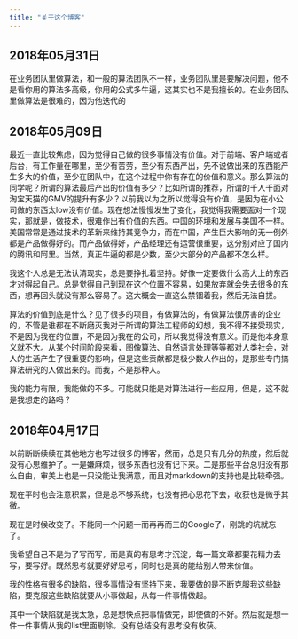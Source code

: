 ```yaml
---
title: "关于这个博客"
---
```


## 2018年05月31日
在业务团队里做算法，和一般的算法团队不一样，业务团队里是要解决问题，他不是看你用的算法多高级，你用的公式多牛逼，这其实也不是我擅长的。在业务团队里做算法是很难的，因为他迭代的


## 2018年05月09日

最近一直比较焦虑，因为觉得自己做的很多事情没有价值。对于前端、客户端或者后台，有工作量在哪里，至少有苦劳，至少有东西产出，先不说做出来的东西能产生多大的价值，至少在团队中，在这个过程中你有存在的价值和意义。那么算法的同学呢？所谓的算法最后产出的价值有多少？比如所谓的推荐，所谓的千人千面对淘宝天猫的GMV的提升有多少？以前我以为之所以觉得没有价值，是因为在小公司做的东西太low没有价值。现在想法慢慢发生了变化，我觉得我需要面对一个现实，那就是，做技术，很难作出有价值的东西。中国的环境和发展与美国不一样。美国常常是通过技术的革新来维持其竞争力，而在中国，产生巨大影响的无一例外都是产品做得好的。而产品做得好，产品经理还有运营很重要，这分别对应了国内的腾讯和阿里。当然，真正牛逼的都是少数，至少大部分的产品都不怎么样。

我这个人总是无法认清现实，总是要挣扎着坚持。好像一定要做什么高大上的东西才对得起自己。总是觉得自己到现在这个位置不容易，如果放弃就会失去很多的东西，想再回头就没有那么容易了。这大概会一直这么禁锢着我，然后无法自拔。

算法的价值到底是什么？见了很多的项目，有做算法的，有做算法很厉害的企业的，不管是谁都在不断磨灭我对于所谓的算法工程师的幻想，我不得不接受现实，不是因为我在的位置，不是因为我在的公司，所以我觉得没有意义。而是他本身意义就不大。从某个时间阶段来看，图像算法、自然语言处理等等都对人类社会，对人的生活产生了很重要的影响，但是这些贡献都是极少数人作出的，是那些专门搞算法研究的人做出来的。而我，不是那种人。

我的能力有限，我能做的不多。可能就只能是对算法进行一些应用，但是，这不就是我想走的路吗？

## 2018年04月17日

以前断断续续在其他地方也写过很多的博客，然而，总是只有几分的热度，然后就没有心思维护了。一是嫌麻烦，很多东西也没有记下来。二是那些平台总归没有那么自由，审美上也是一只没能让我满意，而且对markdown的支持也是比较牵强。

现在平时也会注意积累，但是总不够系统，也没有把心思花下去，收获也是微乎其微。

现在是时候改变了。不能同一个问题一而再再而三的Google了，刚跳的坑就忘了。

我希望自己不是为了写而写，而是真的有思考才沉淀，每一篇文章都要花精力去写，要写好。既然思考就要好好思考，同时也是真的能给别人带来价值。

我的性格有很多的缺陷，很多事情没有坚持下来，我要做的是不断克服我这些缺陷，要克服这些缺陷就要从小事做起，从每一件事情做起。

其中一个缺陷就是我太急，总是想快点把事情做完，即使做的不好。然后就是想一件一件事情从我的list里面剔除。没有总结没有思考没有收获。


